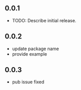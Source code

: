 ## 0.0.1
* TODO: Describe initial release.

## 0.0.2
* update package name
* provide example

## 0.0.3
* pub issue fixed
